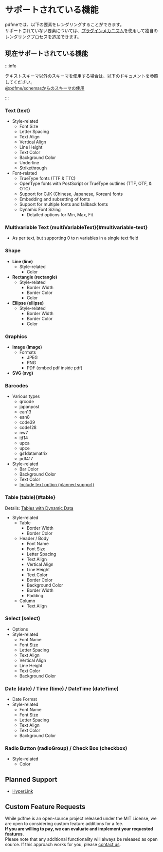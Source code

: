 # サポートされている機能

pdfmeでは、以下の要素をレンダリングすることができます。  
サポートされていない要素については、[プラグインメカニズム](/docs/custom-schemas)を使用して独自のレンダリングプロセスを追加できます。

## 現在サポートされている機能

:::info

テキストスキーマ以外のスキーマを使用する場合は、以下のドキュメントを参照してください。  
[@pdfme/schemasからのスキーマの使用](/docs/custom-schemas#using-schemas-from-pdfmeschemas)

:::


### Text (text)

- Style-related
  - Font Size
  - Letter Spacing
  - Text Align
  - Vertical Align
  - Line Height
  - Text Color
  - Background Color
  - Underline
  - Strikethrough
- Font-related
  - TrueType fonts (TTF & TTC)
  - OpenType fonts with PostScript or TrueType outlines (TTF, OTF, & OTC)
  - Support for CJK (Chinese, Japanese, Korean) fonts
  - Embedding and subsetting of fonts
  - Support for multiple fonts and fallback fonts
  - Dynamic Font Sizing
    - Detailed options for Min, Max, Fit

### Multivariable Text (multiVariableText){#multivariable-text}

- As per text, but supporting 0 to n variables in a single text field

### Shape

- **Line (line)**
  - Style-related
    - Color
- **Rectangle (rectangle)**
  - Style-related
    - Border Width
    - Border Color
    - Color
- **Ellipse (ellipse)**
  - Style-related
    - Border Width
    - Border Color
    - Color

### Graphics

- **Image (image)**
  - Formats
    - JPEG
    - PNG
    - PDF (embed pdf inside pdf)
- **SVG (svg)**

### Barcodes

- Various types
  - qrcode
  - japanpost
  - ean13
  - ean8
  - code39
  - code128
  - nw7
  - itf14
  - upca
  - upce
  - gs1datamatrix
  - pdf417
- Style-related
  - Bar Color
  - Background Color
  - Text Color
  - [Include text option (planned support)](https://github.com/pdfme/pdfme/issues/23)

### Table (table){#table}

Details: [Tables with Dynamic Data](/docs/tables)

- Style-related
  - Table
    - Border Width
    - Border Color
  - Header / Body
    - Font Name
    - Font Size
    - Letter Spacing
    - Text Align
    - Vertical Align
    - Line Height
    - Text Color
    - Border Color
    - Background Color
    - Border Width
    - Padding
  - Column
    - Text Align

### Select (select)

- Options
- Style-related
  - Font Name
  - Font Size
  - Letter Spacing
  - Text Align
  - Vertical Align
  - Line Height
  - Text Color
  - Background Color

### Date (date) / Time (time) / DateTime (dateTime)

- Date Format
- Style-related
  - Font Name
  - Font Size
  - Letter Spacing
  - Text Align
  - Text Color
  - Background Color

### Radio Button (radioGroup) / Check Box (checkbox)

- Style-related
  - Color

## Planned Support

- [HyperLink](https://github.com/pdfme/pdfme/issues/319)

## Custom Feature Requests

While pdfme is an open-source project released under the MIT License, we are open to considering custom feature additions for a fee.  
**If you are willing to pay, we can evaluate and implement your requested features.**  
Please note that any additional functionality will always be released as open source. If this approach works for you, please [contact us](https://app.pdfme.com/contact).
